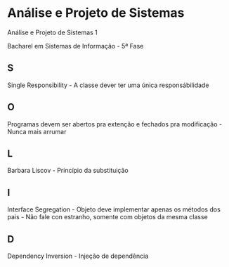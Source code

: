 Análise e Projeto de Sistemas
========

Análise e Projeto de Sistemas 1

Bacharel em Sistemas de Informação - 5ª Fase


<h2>S</h2>Single Responsibility - A classe dever ter uma única responsábilidade
<h2>O</h2>Programas devem ser abertos pra extenção e fechados pra modificação - Nunca mais arrumar
<h2>L</h2>Barbara Liscov - Princípio da substituição
<h2>I</h2>Interface Segregation - Objeto deve implementar apenas os métodos dos pais - Não fale con estranho, somente com objetos da mesma classe
<h2>D</h2>Dependency Inversion - Injeção de dependência
